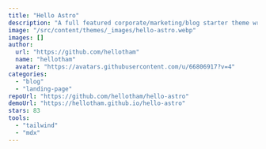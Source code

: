 ```yaml
---
title: "Hello Astro"
description: "A full featured corporate/marketing/blog starter theme written in Typescript, TailwindCSS and Astro. It supports Markdown and MDX based pages and blog posts."
image: "/src/content/themes/_images/hello-astro.webp"
images: []
author:
  url: "https://github.com/hellotham"
  name: "hellotham"
  avatar: "https://avatars.githubusercontent.com/u/66806917?v=4"
categories:
  - "blog"
  - "landing-page"
repoUrl: "https://github.com/hellotham/hello-astro"
demoUrl: "https://hellotham.github.io/hello-astro"
stars: 83
tools:
  - "tailwind"
  - "mdx"
---
```

